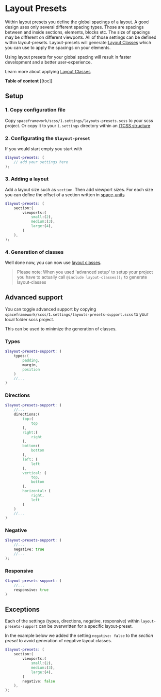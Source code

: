 # Layout Presets

Within layout presets you define the global spacings of a layout. A good design uses only several different spacing types. Those are spacings between and inside  sections, elements, blocks etc. The size of spacings may be different on different viewports. All of those settings can be defined within layout-presets. Layout-presets will generate [Layout Classes](layout/layout-classes.md) which you can use to apply the spacings on your elements. 

Using layout presets for your global spacing will result in faster development and a better user-experience.  

Learn more about applying [Layout Classes](layout/layout-classes.md)


**Table of content**
[[toc]]

## Setup

### 1. Copy configuration file
Copy `spaceframework/scss/1.settings/layouts-presets.scss` to your scss project. Or copy it to your `1.settings` directory within an [ITCSS structure](getting-started/itcss.md)

### 2. Configurating the `$layout-preset` 
If you would start empty you start with
```scss
$layout-presets: (
	// add your settings here
);
```
### 3. Adding a layout 
Add a layout size such as `section`. Then add viewport sizes. For each size you can define the offset of a section written in [space-units](/settings/space-units.md)
```scss {2-8}
$layout-presets: (
	section:(
		viewports:(
			small:(2),
			medium:(3),
			large:(4),
		)
	),
);
```

### 4. Generation of classes
Well done now, you can now use [layout classes](/layout/layout-classes.md).

> Please note: When you used 'advanced setup' to setup your project you have to actually call `@include layout-classes();` to generate layout-classes 


## Advanced support
You can toggle advanced support by copying `spaceframework/scss/1.settings/layouts-presets-support.scss` to your local folder scss project. 

This can be used to minimize the generation of classes. 
### Types
```scss {2-6}
$layout-presets-support: (
	types:(
		padding,
		margin,
		position
	)
	//...
)
```

### Directions
```scss {3-24}
$layout-presets-support: (
	//...
	directions:(
		top:(
			top
		),
		right:(
			right
		),
		bottom:(
			bottom
		),
		left: (
			left
		),
		vertical: (
			top,
			bottom
		),
		horizontal: (
			right,
			left
		)
	)
	//...
)
```
### Negative
```scss {3}
$layout-presets-support: (
	//...
	negative: true
	//...
);
```

### Responsive
```scss {3}
$layout-presets-support: (
	//...
	responsive: true
)
```

## Exceptions
Each of the settings (types, directions, negative, responsive) within `layout-presets-support` can be overwritten for a specific layout-preset.

In the example below we added the setting `negative: false` to the *section preset* to avoid generation of negative layout classes. 

```scss {8}
$layout-presets: (
	section:(
		viewports:(
			small:(2),
			medium:(3),
			large:(4),
		)
		negative: false
	),
);
```
 